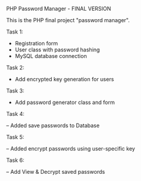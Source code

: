 
PHP Password Manager - FINAL VERSION

This is the PHP final project "password manager".

Task 1:

- Registration form
- User class with password hashing
- MySQL database connection

Task 2:

- Add encrypted key generation for users

Task 3:

- Add password generator class and form

Task 4:

– Added save passwords to Database

Task 5:

– Added encrypt passwords using user-specific key

Task 6:

 – Add View & Decrypt saved passwords
